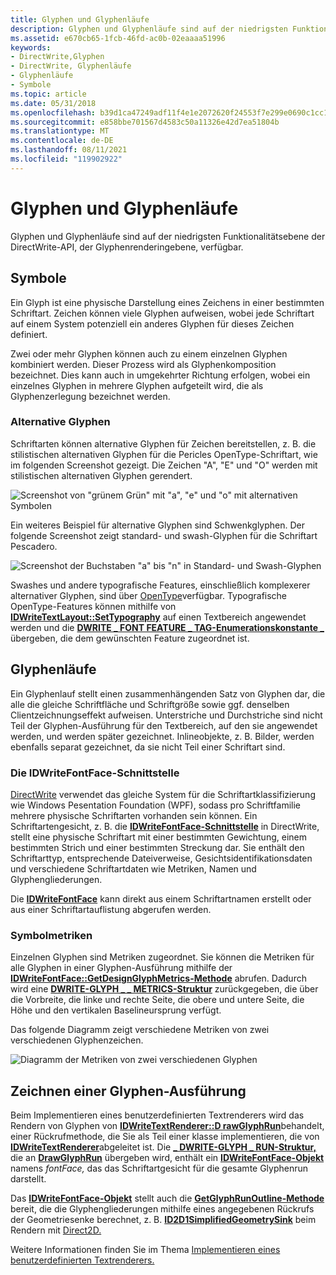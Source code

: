 ```yaml
---
title: Glyphen und Glyphenläufe
description: Glyphen und Glyphenläufe sind auf der niedrigsten Funktionalitätsebene der DirectWrite-API, der Glyphenrenderingebene, verfügbar.
ms.assetid: e670cb65-1fcb-46fd-ac0b-02eaaaa51996
keywords:
- DirectWrite,Glyphen
- DirectWrite, Glyphenläufe
- Glyphenläufe
- Symbole
ms.topic: article
ms.date: 05/31/2018
ms.openlocfilehash: b39d1ca47249adf11f4e1e2072620f24553f7e299e0690c1cc147c4f74a4939f
ms.sourcegitcommit: e858bbe701567d4583c50a11326e42d7ea51804b
ms.translationtype: MT
ms.contentlocale: de-DE
ms.lasthandoff: 08/11/2021
ms.locfileid: "119902922"
---
```

# <a name="glyphs-and-glyph-runs"></a>Glyphen und Glyphenläufe

Glyphen und Glyphenläufe sind auf der [](direct-write-portal.md) niedrigsten Funktionalitätsebene der DirectWrite-API, der Glyphenrenderingebene, verfügbar.

## <a name="glyphs"></a>Symbole

Ein Glyph ist eine physische Darstellung eines Zeichens in einer bestimmten Schriftart. Zeichen können viele Glyphen aufweisen, wobei jede Schriftart auf einem System potenziell ein anderes Glyphen für dieses Zeichen definiert.

Zwei oder mehr Glyphen können auch zu einem einzelnen Glyphen kombiniert werden. Dieser Prozess wird als Glyphenkomposition bezeichnet. Dies kann auch in umgekehrter Richtung erfolgen, wobei ein einzelnes Glyphen in mehrere Glyphen aufgeteilt wird, die als Glyphenzerlegung bezeichnet werden.

### <a name="alternate-glyphs"></a>Alternative Glyphen

Schriftarten können alternative Glyphen für Zeichen bereitstellen, z. B. die stilistischen alternativen Glyphen für die Pericles OpenType-Schriftart, wie im folgenden Screenshot gezeigt. Die Zeichen "A", "E" und "O" werden mit stilistischen alternativen Glyphen gerendert.

![Screenshot von "grünem Grün" mit "a", "e" und "o" mit alternativen Symbolen](images/opentypealternateglyphs.png)

Ein weiteres Beispiel für alternative Glyphen sind Schwenkglyphen. Der folgende Screenshot zeigt standard- und swash-Glyphen für die Schriftart Pescadero.

![Screenshot der Buchstaben "a" bis "n" in Standard- und Swash-Glyphen](images/opentypeswashstandard.png)

Swashes und andere typografische Features, einschließlich komplexerer alternativer Glyphen, sind über [OpenType](../intl/opentype-font-format.md)verfügbar. Typografische OpenType-Features können mithilfe von [**IDWriteTextLayout::SetTypography**](/windows/win32/api/dwrite/nf-dwrite-idwritetextlayout-settypography) auf einen Textbereich angewendet werden und die [**DWRITE \_ FONT FEATURE \_ TAG-Enumerationskonstante \_**](/windows/win32/api/dwrite/ne-dwrite-dwrite_font_feature_tag) übergeben, die dem gewünschten Feature zugeordnet ist.

## <a name="glyph-runs"></a>Glyphenläufe

Ein Glyphenlauf stellt einen zusammenhängenden Satz von Glyphen dar, die alle die gleiche Schriftfläche und Schriftgröße sowie ggf. denselben Clientzeichnungseffekt aufweisen. Unterstriche und Durchstriche sind nicht Teil der Glyphen-Ausführung für den Textbereich, auf den sie angewendet werden, und werden später gezeichnet. Inlineobjekte, z. B. Bilder, werden ebenfalls separat gezeichnet, da sie nicht Teil einer Schriftart sind.

### <a name="the-idwritefontface-interface"></a>Die IDWriteFontFace-Schnittstelle

[DirectWrite](direct-write-portal.md) verwendet das gleiche System für die Schriftartklassifizierung wie Windows Pesentation Foundation (WPF), sodass pro Schriftfamilie mehrere physische Schriftarten vorhanden sein können. Ein Schriftartengesicht, z. B. die [**IDWriteFontFace-Schnittstelle**](/windows/win32/api/dwrite/nn-dwrite-idwritefontface) in DirectWrite, stellt eine physische Schriftart mit einer bestimmten Gewichtung, einem bestimmten Strich und einer bestimmten Streckung dar. Sie enthält den Schriftarttyp, entsprechende Dateiverweise, Gesichtsidentifikationsdaten und verschiedene Schriftartdaten wie Metriken, Namen und Glyphengliederungen.

Die [**IDWriteFontFace**](/windows/win32/api/dwrite/nn-dwrite-idwritefontface) kann direkt aus einem Schriftartnamen erstellt oder aus einer Schriftartauflistung abgerufen werden.

### <a name="glyph-metrics"></a>Symbolmetriken

Einzelnen Glyphen sind Metriken zugeordnet. Sie können die Metriken für alle Glyphen in einer Glyphen-Ausführung mithilfe der [**IDWriteFontFace::GetDesignGlyphMetrics-Methode**](/windows/win32/api/dwrite/nf-dwrite-idwritefontface-getdesignglyphmetrics) abrufen. Dadurch wird eine [**DWRITE-GLYPH \_ \_ METRICS-Struktur**](/windows/win32/api/dwrite/ns-dwrite-dwrite_glyph_metrics) zurückgegeben, die über die Vorbreite, die linke und rechte Seite, die obere und untere Seite, die Höhe und den vertikalen Baselineursprung verfügt.

Das folgende Diagramm zeigt verschiedene Metriken von zwei verschiedenen Glyphenzeichen.

![Diagramm der Metriken von zwei verschiedenen Glyphen](images/twoglyphs.png)

## <a name="drawing-a-glyph-run"></a>Zeichnen einer Glyphen-Ausführung

Beim Implementieren eines benutzerdefinierten Textrenderers wird das Rendern von Glyphen von [**IDWriteTextRenderer::D rawGlyphRun**](/windows/win32/api/dwrite/nf-dwrite-idwritetextrenderer-drawglyphrun)behandelt, einer Rückrufmethode, die Sie als Teil einer klasse implementieren, die von [**IDWriteTextRenderer**](/windows/win32/api/dwrite/nn-dwrite-idwritetextrenderer)abgeleitet ist. Die [**\_ DWRITE-GLYPH \_ RUN-Struktur,**](/windows/win32/api/dwrite/ns-dwrite-dwrite_glyph_run) die an [**DrawGlyphRun**](/windows/win32/api/dwrite/nf-dwrite-idwritebitmaprendertarget-drawglyphrun) übergeben wird, enthält ein [**IDWriteFontFace-Objekt**](/windows/win32/api/dwrite/nn-dwrite-idwritefontface) namens *fontFace,* das das Schriftartgesicht für die gesamte Glyphenrun darstellt.

Das [**IDWriteFontFace-Objekt**](/windows/win32/api/dwrite/nn-dwrite-idwritefontface) stellt auch die [**GetGlyphRunOutline-Methode**](/windows/win32/api/dwrite/nf-dwrite-idwritefontface-getglyphrunoutline) bereit, die die Glyphengliederungen mithilfe eines angegebenen Rückrufs der Geometriesenke berechnet, z. B. [**ID2D1SimplifiedGeometrySink**](/windows/win32/api/d2d1/nn-d2d1-id2d1simplifiedgeometrysink) beim Rendern mit [Direct2D.](../direct2d/direct2d-portal.md)

Weitere Informationen finden Sie im Thema [Implementieren eines benutzerdefinierten Textrenderers.](how-to-implement-a-custom-text-renderer.md)

 

 